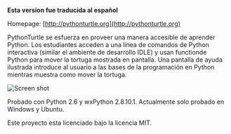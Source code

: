 **Esta version fue traducida al español**

Homepage: [http://pythonturtle.org](http://pythonturtle.org)

PythonTurtle se esfuerza en proveer una manera accesible de aprender Python. Los estudiantes acceden a una línea de comandos de Python interactiva (similar el ambiente de desarrollo IDLE) y usan functionde Python para mover la tortuga mostrada en pantalla. Una pantalla de ayuda ilustrada introduce al usuario a las bases de la programación en Python mientras muestra como mover la tortuga.

![Screen shot](http://pythonturtle.org/screenshot.gif)

Probado con Python 2.6 y wxPython 2.8.10.1. Actualmente solo probado en Windows y Ubuntu.

Este proyecto esta licenciado bajo la licencia MIT.

